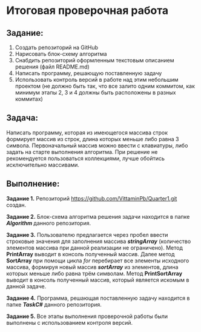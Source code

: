 # Итоговая проверочная работа

## Задание:
1. Создать репозиторий на GitHub
2. Нарисовать блок-схему алгоритма
3. Снабдить репозиторий оформленным текстовым описанием решения (файл README.md)
4. Написать программу, решающую поставленную задачу
5. Использовать контроль версий в работе над этим небольшим проектом (не должно быть так, что все залито одним коммитом, как минимум этапы 2, 3 и 4 должны быть расположены в разных коммитах)

## Задача:
Написать программу, которая из имеющегося массива строк формирует массив из строк, длина которых меньше либо равна 3 символа. Первоначальный массив можно ввести с клавиатуры, либо задать на старте выполнения алгоритма. При решение не рекомендуется пользоваться коллекциями, лучше обойтись исключительно массивами.

## Выполнение:
**Задание 1.** Репозиторий https://github.com/VittaminPb/Quarter1.git создан.

**Задание 2.** Блок-схема алгоритма решения задачи находится в папке __*Algorithm*__ данного репозитория.

**Задание 3.** Пользователю предлагается через пробел ввести строковые значения для заполнения массива __*stringArray*__ (количество элементов массива при данной реализации не ограничено). Метод **PrintArray** выводит в консоль полученный массив. Далее метод **SortArray** при помощи цикла *for* перебирает все элементы исходного массива, формируя новый массив __*sortArray*__ из элементов, длина которых меньше либо равна трём символам. Метод **PrintSortArray** выводит в консоль полученный массив, который является искомым в данной задаче.

**Задание 4.** Программа, решающая поставленную задачу находится в папке __*TaskC#*__ данного репозитория.

**Задание 5.** Все этапы выполнения проверочной работы были выполнены с использованием контроля версий.